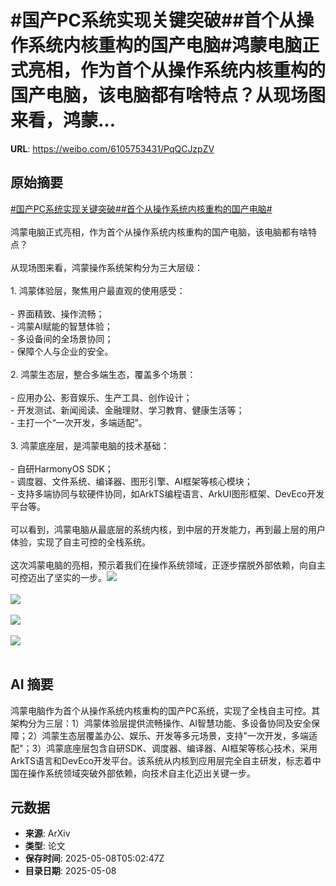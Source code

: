 # #国产PC系统实现关键突破##首个从操作系统内核重构的国产电脑#鸿蒙电脑正式亮相，作为首个从操作系统内核重构的国产电脑，该电脑都有啥特点？从现场图来看，鸿蒙...

**URL**: https://weibo.com/6105753431/PqQCJzpZV

## 原始摘要

<a href="https://m.weibo.cn/search?containerid=231522type%3D1%26t%3D10%26q%3D%23%E5%9B%BD%E4%BA%A7PC%E7%B3%BB%E7%BB%9F%E5%AE%9E%E7%8E%B0%E5%85%B3%E9%94%AE%E7%AA%81%E7%A0%B4%23&amp;extparam=%23%E5%9B%BD%E4%BA%A7PC%E7%B3%BB%E7%BB%9F%E5%AE%9E%E7%8E%B0%E5%85%B3%E9%94%AE%E7%AA%81%E7%A0%B4%23" data-hide=""><span class="surl-text">#国产PC系统实现关键突破#</span></a><a href="https://m.weibo.cn/search?containerid=231522type%3D1%26t%3D10%26q%3D%23%E9%A6%96%E4%B8%AA%E4%BB%8E%E6%93%8D%E4%BD%9C%E7%B3%BB%E7%BB%9F%E5%86%85%E6%A0%B8%E9%87%8D%E6%9E%84%E7%9A%84%E5%9B%BD%E4%BA%A7%E7%94%B5%E8%84%91%23&amp;extparam=%23%E9%A6%96%E4%B8%AA%E4%BB%8E%E6%93%8D%E4%BD%9C%E7%B3%BB%E7%BB%9F%E5%86%85%E6%A0%B8%E9%87%8D%E6%9E%84%E7%9A%84%E5%9B%BD%E4%BA%A7%E7%94%B5%E8%84%91%23" data-hide=""><span class="surl-text">#首个从操作系统内核重构的国产电脑#</span></a><br><br>鸿蒙电脑正式亮相，作为首个从操作系统内核重构的国产电脑，该电脑都有啥特点？<br><br>从现场图来看，鸿蒙操作系统架构分为三大层级：<br><br>1. 鸿蒙体验层，聚焦用户最直观的使用感受：<br><br>- 界面精致、操作流畅；<br>- 鸿蒙AI赋能的智慧体验；<br>- 多设备间的全场景协同；<br>- 保障个人与企业的安全。<br><br>2. 鸿蒙生态层，整合多端生态，覆盖多个场景：<br><br>- 应用办公、影音娱乐、生产工具、创作设计；<br>- 开发测试、新闻阅读、金融理财、学习教育、健康生活等；<br>- 主打一个“一次开发，多端适配”。<br><br>3. 鸿蒙底座层，是鸿蒙电脑的技术基础：<br><br>- 自研HarmonyOS SDK；<br>- 调度器、文件系统、编译器、图形引擎、AI框架等核心模块；<br>- 支持多端协同与软硬件协同，如ArkTS编程语言、ArkUI图形框架、DevEco开发平台等。<br><br>可以看到，鸿蒙电脑从最底层的系统内核，到中层的开发能力，再到最上层的用户体验，实现了自主可控的全栈系统。<br><br>这次鸿蒙电脑的亮相，预示着我们在操作系统领域，正逐步摆脱外部依赖，向自主可控迈出了坚实的一步。<img style="" src="https://tvax3.sinaimg.cn/large/006Fd7o3gy1i17wxq5k4cj30zk0bu771.jpg" referrerpolicy="no-referrer"><br><br><img style="" src="https://tvax3.sinaimg.cn/large/006Fd7o3gy1i17x09xx9rj310o0rijw2.jpg" referrerpolicy="no-referrer"><br><br><img style="" src="https://tvax2.sinaimg.cn/large/006Fd7o3gy1i17wxzql2ij30zk0qoawy.jpg" referrerpolicy="no-referrer"><br><br><img style="" src="https://tvax2.sinaimg.cn/large/006Fd7o3gy1i17wyma0d9j34eo3b0npm.jpg" referrerpolicy="no-referrer"><br><br>

## AI 摘要

鸿蒙电脑作为首个从操作系统内核重构的国产PC系统，实现了全栈自主可控。其架构分为三层：1）鸿蒙体验层提供流畅操作、AI智慧功能、多设备协同及安全保障；2）鸿蒙生态层覆盖办公、娱乐、开发等多元场景，支持"一次开发，多端适配"；3）鸿蒙底座层包含自研SDK、调度器、编译器、AI框架等核心技术，采用ArkTS语言和DevEco开发平台。该系统从内核到应用层完全自主研发，标志着中国在操作系统领域突破外部依赖，向技术自主化迈出关键一步。

## 元数据

- **来源**: ArXiv
- **类型**: 论文
- **保存时间**: 2025-05-08T05:02:47Z
- **目录日期**: 2025-05-08

